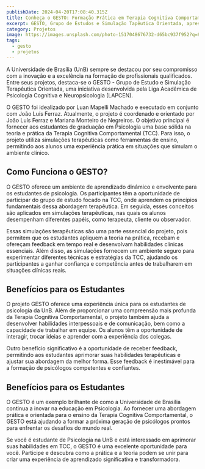 ```yaml
---
publishDate: 2024-04-20T17:08:40.315Z
title: Conheça o GESTO: Formação Prática em Terapia Cognitiva Comportamental 
excerpt: GESTO, Grupo de Estudos e Simulação Tapêutica Orientada, apresenta-se.
category: Projetos
image: https://images.unsplash.com/photo-1517048676732-d65bc937f952?q=80&w=2940&auto=format&fit=crop&ixlib=rb-4.0.3&ixid=M3wxMjA3fDB8MHxwaG90by1wYWdlfHx8fGVufDB8fHx8fA%3D%3D
tags:
  - gesto
  - projetos
---
```

A Universidade de Brasília (UnB) sempre se destacou por seu compromisso com a inovação e a excelência na formação de profissionais qualificados. Entre seus projetos, destaca-se o GESTO - Grupo de Estudo e Simulação Terapêutica Orientada, uma iniciativa desenvolvida pela Liga Acadêmica de Psicologia Cognitiva e Neuropsicologia (LAPCEN).

O GESTO foi idealizado por Luan Mapelli Machado e executado em conjunto com João Luís Ferraz. Atualmente, o projeto é coordenado e orientado por João Luís Ferraz e Mariana Monteiro de Negreiros. O objetivo principal é fornecer aos estudantes de graduação em Psicologia uma base sólida na teoria e prática da Terapia Cognitiva Comportamental (TCC). Para isso, o projeto utiliza simulações terapêuticas como ferramentas de ensino, permitindo aos alunos uma experiência prática em situações que simulam o ambiente clínico.

## Como Funciona o GESTO?
O GESTO oferece um ambiente de aprendizado dinâmico e envolvente para os estudantes de psicologia. Os participantes têm a oportunidade de participar do grupo de estudo focado na TCC, onde aprendem os princípios fundamentais dessa abordagem terapêutica. Em seguida, esses conceitos são aplicados em simulações terapêuticas, nas quais os alunos desempenham diferentes papéis, como terapeuta, cliente ou observador.

Essas simulações terapêuticas são uma parte essencial do projeto, pois permitem que os estudantes apliquem a teoria na prática, recebam e ofereçam feedback em tempo real e desenvolvam habilidades clínicas essenciais. Além disso, as simulações fornecem um ambiente seguro para experimentar diferentes técnicas e estratégias da TCC, ajudando os participantes a ganhar confiança e competência antes de trabalharem em situações clínicas reais.

## Benefícios para os Estudantes
O projeto GESTO oferece uma experiência única para os estudantes de psicologia da UnB. Além de proporcionar uma compreensão mais profunda da Terapia Cognitiva Comportamental, o projeto também ajuda a desenvolver habilidades interpessoais e de comunicação, bem como a capacidade de trabalhar em equipe. Os alunos têm a oportunidade de interagir, trocar ideias e aprender com a experiência dos colegas.

Outro benefício significativo é a oportunidade de receber feedback, permitindo aos estudantes aprimorar suas habilidades terapêuticas e ajustar sua abordagem da melhor forma. Esse feedback é inestimável para a formação de psicólogos competentes e confiantes.

## Benefícios para os Estudantes
O GESTO é um exemplo brilhante de como a Universidade de Brasília continua a inovar na educação em Psicologia. Ao fornecer uma abordagem prática e orientada para o ensino da Terapia Cognitiva Comportamental, o GESTO está ajudando a formar a próxima geração de psicólogos prontos para enfrentar os desafios do mundo real.

Se você é estudante de Psicologia na UnB e está interessado em aprimorar suas habilidades em TCC, o GESTO é uma excelente oportunidade para você. Participe e descubra como a prática e a teoria podem se unir para criar uma experiência de aprendizado significativa e transformadora.
